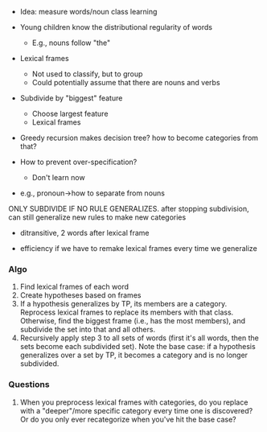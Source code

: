
- Idea: measure words/noun class learning

- Young children know the distributional regularity of words
	- E.g., nouns follow "the"
- Lexical frames
	- Not used to classify, but to group
	- Could potentially assume that there are nouns and verbs
- Subdivide by "biggest" feature
	- Choose largest feature
	- Lexical frames

- Greedy recursion makes decision tree? how to become categories from that?
- How to prevent over-specification?
	- Don't learn now

- e.g., pronoun->how to separate from nouns

ONLY SUBDIVIDE IF NO RULE GENERALIZES. after stopping subdivision, can still generalize new rules to make new categories 

- ditransitive, 2 words after lexical frame

- efficiency if we have to remake lexical frames every time we generalize


### Algo

1. Find lexical frames of each word
2. Create hypotheses based on frames
3. If a hypothesis generalizes by TP, its members are a category. Reprocess lexical frames to replace its members with that class. Otherwise, find the biggest frame (i.e., has the most members), and subdivide the set into that and all others. 
4. Recursively apply step 3 to all sets of words (first it's all words, then the sets become each subdivided set). Note the base case: if a hypothesis generalizes over a set by TP, it becomes a category and is no longer subdivided.

### Questions

1. When you preprocess lexical frames with categories, do you replace with a "deeper"/more specific category every time one is discovered? Or do you only ever recategorize when you've hit the base case?